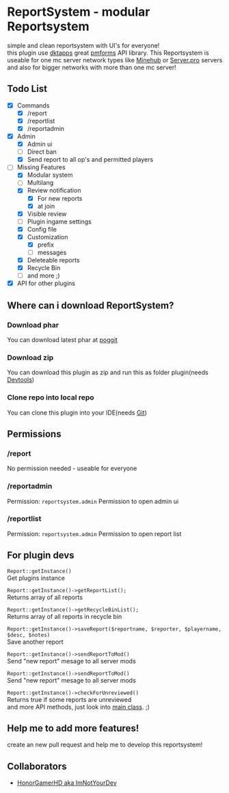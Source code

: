 # ReportSystem - modular Reportsystem
simple and clean reportsystem with UI's for everyone!
<br>this plugin use [dktapps](https://github.com/dktapps) great [pmforms](https://github.com/dktapps-pm-pl/pmforms) API library.
This Reportsystem is useable for one mc server network types like [Minehub](https://minehub.de) or [Server.pro](https://server.pro) servers and also for bigger networks with more than one mc server!

## Todo List

- [x] Commands
    - [x] /report
    - [x] /reportlist
    - [x] /reportadmin
- [x] Admin
    - [x] Admin ui
    - [ ] Direct ban
    - [x] Send report to all op's and permitted players
- [ ] Missing Features
    - [x] Modular system
    - [ ] Multilang
    - [x] Review notification
        - [x] For new reports
        - [x] at join
    - [x] Visible review
    - [ ] Plugin ingame settings
    - [x] Config file
    - [x] Customization
        - [x] prefix
        - [ ] messages
    - [x] Deleteable reports
    - [x] Recycle Bin
    - [ ] and more ;)
- [x] API for other plugins

## Where can i download ReportSystem?
### Download phar
You can download latest phar at [poggit](https://poggit.pmmp.io/ci/HonorGamerHD/ReportSystem/ReportSystem)

### Download zip
You can download this plugin as zip and run this as folder plugin(needs [Devtools](https://poggit.pmmp.io/p/DevTools/1.13.4))

### Clone repo into local repo
You can clone this plugin into your IDE(needs [Git](https://git-scm.com/))

## Permissions
### /report
No permission needed - useable for everyone

### /reportadmin
Permission: `reportsystem.admin`
Permission to open admin ui

### /reportlist
Permission: `reportsystem.admin`
Permission to open report list

## For plugin devs
`Report::getInstance()`
<br>Get plugins instance

`Report::getInstance()->getReportList();`
<br>Returns array of all reports

`Report::getInstance()->getRecycleBinList();`
<br>Returns array of all reports in recycle bin

`Report::getInstance()->saveReport($reportname, $reporter, $playername, $desc, $notes)`
<br>Save another report

`Report::getInstance()->sendReportToMod()`
<br>Send "new report" mesage to all server mods

`Report::getInstance()->sendReportToMod()`
<br>Send "new report" mesage to all server mods

`Report::getInstance()->checkForUnreviewed()`
<br>Returns true if some reports are unreviewed
<br>and more API methods, just look into [main class](https://github.com/HonorGamerHD/ReportSystem/blob/master/src/ImNotYourDev/Report/Report.php). ;)

## Help me to add more features!
create an new pull request and help me to develop this reportsystem!

## Collaborators
- [HonorGamerHD aka ImNotYourDev](https://github.com/honorgamerhd)